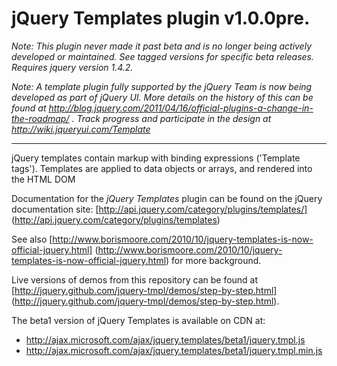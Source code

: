 # jQuery Templates plugin v1.0.0pre.

_Note: This plugin never made it past beta and is no longer being actively developed or maintained. See tagged versions for specific beta releases. Requires jquery version 1.4.2._

_Note: A template plugin fully supported by the jQuery Team is now being developed as part of jQuery UI. More details on the history of this can be found at http://blog.jquery.com/2011/04/16/official-plugins-a-change-in-the-roadmap/ . Track progress and participate in the design at http://wiki.jqueryui.com/Template_

----

jQuery templates contain markup with binding expressions ('Template tags'). Templates are applied to data objects or arrays, and rendered into the HTML DOM

Documentation for the _jQuery Templates_ plugin can be found on the jQuery documentation site:
[http://api.jquery.com/category/plugins/templates/] (http://api.jquery.com/category/plugins/templates)

See also [http://www.borismoore.com/2010/10/jquery-templates-is-now-official-jquery.html] (http://www.borismoore.com/2010/10/jquery-templates-is-now-official-jquery.html) for more background.

Live versions of demos from this repository can be found at [http://jquery.github.com/jquery-tmpl/demos/step-by-step.html] (http://jquery.github.com/jquery-tmpl/demos/step-by-step.html).

<p>The beta1 version of jQuery Templates is available on CDN at:
<ul>
<li><a href="http://ajax.microsoft.com/ajax/jquery.templates/beta1/jquery.tmpl.js">http://ajax.microsoft.com/ajax/jquery.templates/beta1/jquery.tmpl.js</a></li>
<li><a href="http://ajax.microsoft.com/ajax/jquery.templates/beta1/jquery.tmpl.min.js">http://ajax.microsoft.com/ajax/jquery.templates/beta1/jquery.tmpl.min.js</a></li>
</ul></p>

